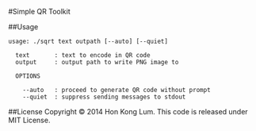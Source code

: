 #Simple QR Toolkit

##Usage
```
usage: ./sqrt text outpath [--auto] [--quiet]

  text       : text to encode in QR code
  output     : output path to write PNG image to

  OPTIONS

    --auto   : proceed to generate QR code without prompt
    --quiet  : suppress sending messages to stdout

```

##License
Copyright © 2014 Hon Kong Lum. This code is released under MIT License.